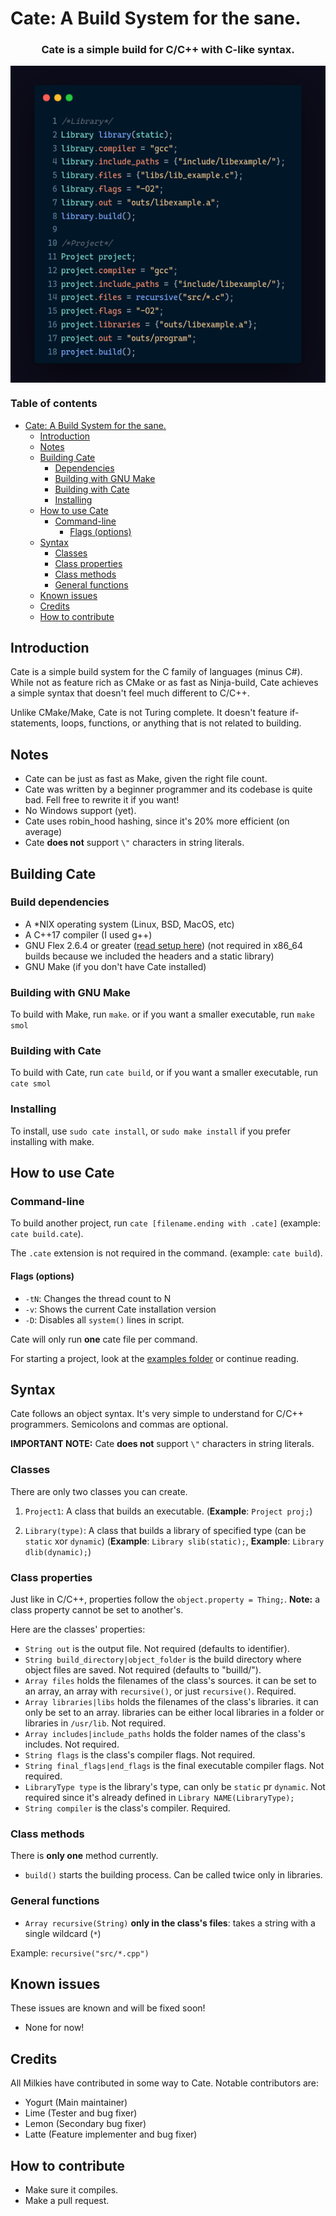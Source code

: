 # Cate: A Build System for the sane.
<h3 align="center">
  Cate is a simple build for C/C++ with C-like syntax.
</h3>
<p align="center">
  <img align="center" src="cate_example.png">
</p>

### Table of contents
- [Cate: A Build System for the sane.](#cate--a-build-system-for-the-sane)
  * [Introduction](#introduction)
  * [Notes](#notes)
  * [Building Cate](#building-cate)
    + [Dependencies](#dependencies)
    + [Building with GNU Make](#building-with-gnu-make)
    + [Building with Cate](#building-with-cate)
    + [Installing](#installing)
  * [How to use Cate](#how-to-use-cate)
    + [Command-line](#command-line)
      - [Flags (options)](#flags--options-)
  * [Syntax](#syntax)
    + [Classes](#classes)
    + [Class properties](#class-properties)
    + [Class methods](#class-methods)
    + [General functions](#general-functions)
  * [Known issues](#known-issues)
  * [Credits](#credits)
  * [How to contribute](#how-to-contribute)

## Introduction
Cate is a simple build system for the C family of languages (minus C#). While not as feature rich as CMake or as fast as Ninja-build, Cate achieves a simple syntax that doesn't feel much different to C/C++.

Unlike CMake/Make, Cate is not Turing complete. It doesn't feature if-statements, loops, functions, or anything that is not related to building. 

## Notes
- Cate can be just as fast as Make, given the right file count.
- Cate was written by a beginner programmer and its codebase is quite bad. Fell free to rewrite it if you want!
- No Windows support (yet).
- Cate uses robin_hood hashing, since it's 20% more efficient (on average)
- Cate **does not** support `\"` characters in string literals.

## Building Cate
### Build dependencies
- A *NIX operating system (Linux, BSD, MacOS, etc)
- A C++17 compiler (I used g++)
- GNU Flex 2.6.4 or greater ([read setup here](flex_setup.md)) (not required in x86_64 builds because we included the headers and a static library)
- GNU Make (if you don't have Cate installed)

### Building with GNU Make
To build with Make, run `make`. or if you want a smaller executable, run `make smol`
### Building with Cate
To build with Cate, run `cate build`,  or if you want a smaller executable, run `cate smol`
### Installing
To install, use `sudo cate install`, or `sudo make install` if you prefer installing with make.

## How to use Cate
### Command-line
To build another project, run `cate [filename.ending with .cate]` (example: `cate build.cate`).

The `.cate` extension is not required in the command.   (example: `cate build`).

#### Flags (options)
- `-tN`: Changes the thread count to N
- `-v`: Shows the current Cate installation version
- `-D`: Disables all `system()` lines in script.  

Cate will only run **one** cate file per command.

For starting a project, look at the [examples folder](examples/) or continue reading.

## Syntax
Cate follows an object syntax. It's very simple to understand for C/C++ programmers. Semicolons and commas are optional.

**IMPORTANT NOTE:** Cate **does not** support `\"` characters in string literals.

### Classes
There are only two classes you can create.
1. `Project1`: A class that builds an executable.  (**Example**: `Project proj;`)

2. `Library(type)`: A class that builds a library of specified type (can be `static` xor `dynamic`)  (**Example**: `Library slib(static);`, **Example**: `Library dlib(dynamic);`)

### Class properties
Just like in C/C++, properties follow the `object.property = Thing;`.
**Note:** a class property cannot be set to another's.

Here are the classes' properties:
- `String out` is the output file. Not required (defaults to identifier).
- `String build_directory|object_folder` is the build directory where object files are saved. Not required (defaults to "builld/").
- `Array files` holds the filenames of the class's sources. it can be set to an array, an array with `recursive()`, or just `recursive()`. Required. 
- `Array libraries|libs` holds the filenames of the class's libraries. it can only be set to an array. libraries can be either local libraries in a folder or libraries in `/usr/lib`. Not required. 
- `Array includes|include_paths` holds the folder names of the class's includes. Not required.
- `String flags` is the class's compiler flags. Not required. 
- `String final_flags|end_flags` is the final executable compiler flags. Not required. 
- `LibraryType type` is the library's type, can only be `static` pr `dynamic`. Not required since it's already defined in `Library NAME(LibraryType);` 
- `String compiler` is the class's compiler. Required. 

### Class methods
There is **only one** method currently.
- `build()` starts the building process. Can be called twice only in libraries.

### General functions
- `Array recursive(String)` **only in the class's files**: takes a string with a single wildcard (`*`)

Example: `recursive("src/*.cpp")`

## Known issues
These issues are known and will be fixed soon!
- None for now!

## Credits
All Milkies have contributed in some way to Cate. Notable contributors are:
- Yogurt (Main maintainer)
- Lime (Tester and bug fixer)
- Lemon (Secondary bug fixer)
- Latte (Feature implementer and bug fixer) 

## How to contribute
- Make sure it compiles.
- Make a pull request.

